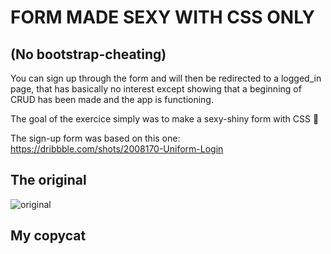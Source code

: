 # FORM MADE SEXY WITH CSS ONLY
## (No bootstrap-cheating)

You can sign up through the form and will then be redirected to a logged_in page, that has basically no interest except showing that a beginning of CRUD has been made and the app is functioning.

The goal of the exercice simply was to make a sexy-shiny form with CSS 💃

The sign-up form was based on this one: https://dribbble.com/shots/2008170-Uniform-Login

## The original

![original](https://dribbble.com/shots/2008170-Uniform-Login/attachments/353810)

## My copycat




